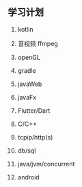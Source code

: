 ## 学习计划

1. kotlin

2. 音视频 ffmpeg

3. openGL

4. gradle

5. javaWeb

6. javaFx

7. Flutter/Dart

8. C/C++

9. tcpip/http(s)

10. db/sql

11. java/jvm/concurrent

12. android